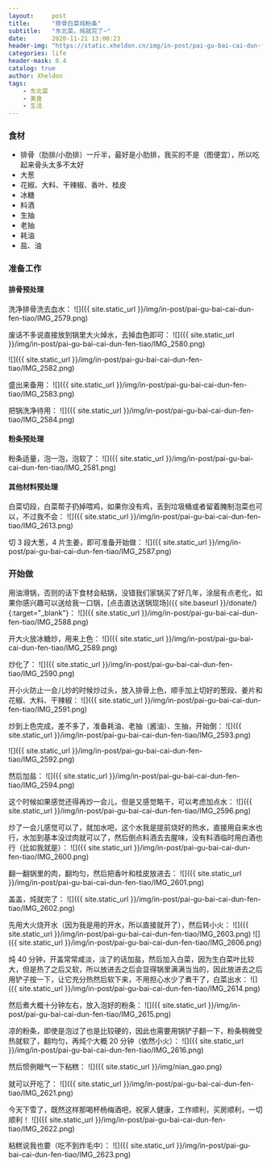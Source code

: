 ```yaml
---
layout:     post
title:      "排骨白菜炖粉条"
subtitle:   "东北菜，炖就完了~"
date:       2020-11-21 13:00:23
header-img: "https://static.xheldon.cn/img/in-post/pai-gu-bai-cai-dun-fen-tiao/IMG_2621.png"
categories: life
header-mask: 0.4
catalog: true
author: Xheldon
tags:
    - 东北菜
    - 美食
    - 生活
---
```


### 食材

* 排骨（肋排/小肋排）一斤半，最好是小肋排，我买的不是（图便宜），所以吃起来骨头太多不太好
* 大葱
* 花椒、大料、干辣椒、香叶、桂皮
* 冰糖
* 料酒
* 生抽
* 老抽
* 耗油
* 盐、油

### 准备工作

#### 排骨预处理

洗净排骨洗去血水：
![]({{ site.static_url }}/img/in-post/pai-gu-bai-cai-dun-fen-tiao/IMG_2579.png)

废话不多说直接放到锅里大火焯水，去掉血色即可：
![]({{ site.static_url }}/img/in-post/pai-gu-bai-cai-dun-fen-tiao/IMG_2580.png)

![]({{ site.static_url }}/img/in-post/pai-gu-bai-cai-dun-fen-tiao/IMG_2582.png)

盛出来备用：
![]({{ site.static_url }}/img/in-post/pai-gu-bai-cai-dun-fen-tiao/IMG_2583.png)

把锅洗净待用：
![]({{ site.static_url }}/img/in-post/pai-gu-bai-cai-dun-fen-tiao/IMG_2584.png)

#### 粉条预处理

粉条适量，泡一泡，泡软了：
![]({{ site.static_url }}/img/in-post/pai-gu-bai-cai-dun-fen-tiao/IMG_2581.png)

#### 其他材料预处理

白菜切段，白菜帮子扔掉喂鸡，如果你没有鸡，丢到垃圾桶或者留着腌制泡菜也可以，不过我不会：
![]({{ site.static_url }}/img/in-post/pai-gu-bai-cai-dun-fen-tiao/IMG_2613.png)

切 3 段大葱，4 片生姜，即可准备开始做：
![]({{ site.static_url }}/img/in-post/pai-gu-bai-cai-dun-fen-tiao/IMG_2587.png)

### 开始做

用油滑锅，否则的话下食材会粘锅，没错我们家锅买了好几年，涂层有点老化，如果你感兴趣可以送给我一口锅，[点击直达送锅现场]({{ site.baseurl }}/donate/){:target="_blank"}：
![]({{ site.static_url }}/img/in-post/pai-gu-bai-cai-dun-fen-tiao/IMG_2588.png)

开大火放冰糖炒，用来上色：
![]({{ site.static_url }}/img/in-post/pai-gu-bai-cai-dun-fen-tiao/IMG_2589.png)

炒化了：
![]({{ site.static_url }}/img/in-post/pai-gu-bai-cai-dun-fen-tiao/IMG_2590.png)

开小火防止一会儿炒的时候炒过头，放入排骨上色，顺手加上切好的葱段、姜片和花椒、大料、干辣椒：
![]({{ site.static_url }}/img/in-post/pai-gu-bai-cai-dun-fen-tiao/IMG_2591.png)

炒到上色完成，差不多了，准备耗油、老抽（酱油）、生抽，开始倒：
![]({{ site.static_url }}/img/in-post/pai-gu-bai-cai-dun-fen-tiao/IMG_2593.png)

![]({{ site.static_url }}/img/in-post/pai-gu-bai-cai-dun-fen-tiao/IMG_2592.png)

然后加盐：
![]({{ site.static_url }}/img/in-post/pai-gu-bai-cai-dun-fen-tiao/IMG_2594.png)

这个时候如果感觉还得再炒一会儿，但是又感觉略干，可以考虑加点水：
![]({{ site.static_url }}/img/in-post/pai-gu-bai-cai-dun-fen-tiao/IMG_2596.png)

炒了一会儿感觉可以了，就加水吧，这个水我是提前烧好的热水，直接用自来水也行，水加到基本没过肉就可以了，然后倒点料酒去去腥味，没有料酒临时用白酒也行（比如我就是）：
![]({{ site.static_url }}/img/in-post/pai-gu-bai-cai-dun-fen-tiao/IMG_2600.png)

翻一翻锅里的肉，翻均匀，然后把香叶和桂皮放进去：
![]({{ site.static_url }}/img/in-post/pai-gu-bai-cai-dun-fen-tiao/IMG_2601.png)

盖盖，炖就完了：
![]({{ site.static_url }}/img/in-post/pai-gu-bai-cai-dun-fen-tiao/IMG_2602.png)

先用大火烧开水（因为我是用的开水，所以直接就开了），然后转小火：
![]({{ site.static_url }}/img/in-post/pai-gu-bai-cai-dun-fen-tiao/IMG_2603.png)
![]({{ site.static_url }}/img/in-post/pai-gu-bai-cai-dun-fen-tiao/IMG_2606.png)

炖 40 分钟，开盖常常咸淡，淡了的话加盐，然后加入白菜，因为生白菜叶比较大，但是热了之后又软，所以放进去之后会显得锅里满满当当的，因此放进去之后用铲子按一下，让它充分热然后软下来，不用担心水少了煮干了，白菜出水：
![]({{ site.static_url }}/img/in-post/pai-gu-bai-cai-dun-fen-tiao/IMG_2614.png)

然后煮大概十分钟左右，放入泡好的粉条：
![]({{ site.static_url }}/img/in-post/pai-gu-bai-cai-dun-fen-tiao/IMG_2615.png)

凉的粉条，即使是泡过了也是比较硬的，因此也需要用锅铲子翻一下，粉条稍微受热就软了，翻均匀，再炖个大概 20 分钟（依然小火）：
![]({{ site.static_url }}/img/in-post/pai-gu-bai-cai-dun-fen-tiao/IMG_2616.png)

然后惯例眼气一下粘糕：
![]({{ site.static_url }}/img/nian_gao.png)

就可以开吃了：
![]({{ site.static_url }}/img/in-post/pai-gu-bai-cai-dun-fen-tiao/IMG_2621.png)

今天下雪了，既然这样那喝杯杨梅酒吧，祝家人健康，工作顺利，买房顺利，一切顺利！
![]({{ site.static_url }}/img/in-post/pai-gu-bai-cai-dun-fen-tiao/IMG_2622.png)

粘糕说我也要（吃不到炸毛中）：
![]({{ site.static_url }}/img/in-post/pai-gu-bai-cai-dun-fen-tiao/IMG_2623.png)